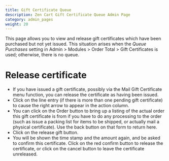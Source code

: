 ```yaml
---
title: Gift Certificate Queue
description: Zen Cart Gift Certificate Queue Admin Page 
category: admin_pages
weight: 20
---
```


This page allows you to view and release gift certificates which have been purchased but not yet issued.  This situation arises when the *Queue Purchases* setting in Admin > Modules > Order Total > Gift Certificates is used; otherwise, there is no queue. 

# Release certificate
- If you have issued a gift certificate, possibly via the Mail Gift Certificate menu function, you can release the certificate as having been issued.
- Click on the line entry (if there is more than one pending gift certificate) to cause the right arrow to appear in the action column.
- You can click on the Order button to bring up a listing of the actual order this gift certificate is from if you have to do any processing to the order (such as issue a packing list for items to be shipped, or actually mail a physical certificate). Use the back button on that form to return here.
- Click on the release gift button.
- You will be shown the time stamp and the amount again, and be asked to confirm this certificate. Click on the red confirm button to release the certificate, or click on the cancel button to leave the certificate unreleased.

